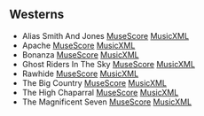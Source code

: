 ## Westerns

- Alias Smith And Jones [MuseScore](./alias_smith_and_jones.mscz) [MusicXML](./alias_smith_and_jones.mxl)
- Apache [MuseScore](./apache.mscz) [MusicXML](./apache.mxl)
- Bonanza [MuseScore](./bonanza.mscz) [MusicXML](./bonanza.mxl)
- Ghost Riders In The Sky [MuseScore](./ghost_riders_in_the_sky.mscz) [MusicXML](./ghost_riders_in_the_sky.mxl)
- Rawhide [MuseScore](./rawhide.mscz) [MusicXML](./rawhide.mxl)
- The Big Country [MuseScore](./the_big_country.mscz) [MusicXML](./the_big_country.mxl)
- The High Chaparral [MuseScore](./the_high_chaparral.mscz) [MusicXML](./the_high_chaparral.mxl)
- The Magnificent Seven [MuseScore](./the_magnificent_seven.mscz) [MusicXML](./the_magnificent_seven.mxl)
